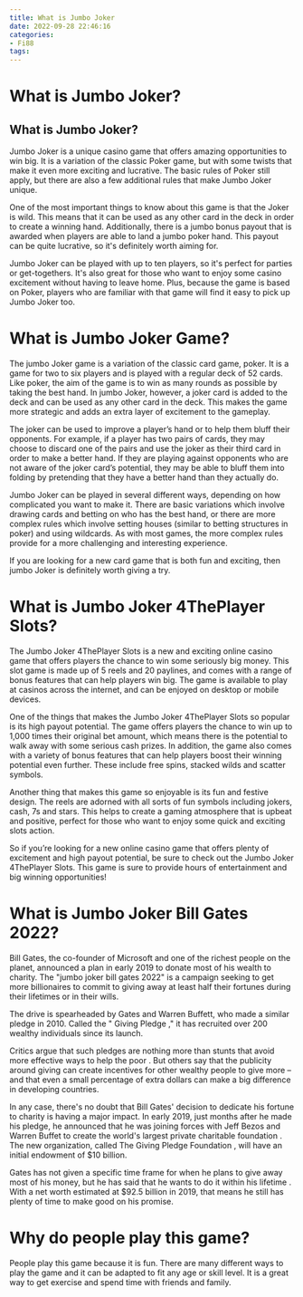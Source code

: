 ```yaml
---
title: What is Jumbo Joker
date: 2022-09-28 22:46:16
categories:
- Fi88
tags:
---
```



#  What is Jumbo Joker?

## What is Jumbo Joker?

Jumbo Joker is a unique casino game that offers amazing opportunities to win big. It is a variation of the classic Poker game, but with some twists that make it even more exciting and lucrative. The basic rules of Poker still apply, but there are also a few additional rules that make Jumbo Joker unique.

One of the most important things to know about this game is that the Joker is wild. This means that it can be used as any other card in the deck in order to create a winning hand. Additionally, there is a jumbo bonus payout that is awarded when players are able to land a jumbo poker hand. This payout can be quite lucrative, so it's definitely worth aiming for.

Jumbo Joker can be played with up to ten players, so it's perfect for parties or get-togethers. It's also great for those who want to enjoy some casino excitement without having to leave home. Plus, because the game is based on Poker, players who are familiar with that game will find it easy to pick up Jumbo Joker too.

#  What is Jumbo Joker Game?

The jumbo Joker game is a variation of the classic card game, poker. It is a game for two to six players and is played with a regular deck of 52 cards. Like poker, the aim of the game is to win as many rounds as possible by taking the best hand. In jumbo Joker, however, a joker card is added to the deck and can be used as any other card in the deck. This makes the game more strategic and adds an extra layer of excitement to the gameplay.

The joker can be used to improve a player’s hand or to help them bluff their opponents. For example, if a player has two pairs of cards, they may choose to discard one of the pairs and use the joker as their third card in order to make a better hand. If they are playing against opponents who are not aware of the joker card’s potential, they may be able to bluff them into folding by pretending that they have a better hand than they actually do.

Jumbo Joker can be played in several different ways, depending on how complicated you want to make it. There are basic variations which involve drawing cards and betting on who has the best hand, or there are more complex rules which involve setting houses (similar to betting structures in poker) and using wildcards. As with most games, the more complex rules provide for a more challenging and interesting experience.

If you are looking for a new card game that is both fun and exciting, then jumbo Joker is definitely worth giving a try.

#  What is Jumbo Joker 4ThePlayer Slots?

The Jumbo Joker 4ThePlayer Slots is a new and exciting online casino game that offers players the chance to win some seriously big money. This slot game is made up of 5 reels and 20 paylines, and comes with a range of bonus features that can help players win big. The game is available to play at casinos across the internet, and can be enjoyed on desktop or mobile devices.

One of the things that makes the Jumbo Joker 4ThePlayer Slots so popular is its high payout potential. The game offers players the chance to win up to 1,000 times their original bet amount, which means there is the potential to walk away with some serious cash prizes. In addition, the game also comes with a variety of bonus features that can help players boost their winning potential even further. These include free spins, stacked wilds and scatter symbols.

Another thing that makes this game so enjoyable is its fun and festive design. The reels are adorned with all sorts of fun symbols including jokers, cash, 7s and stars. This helps to create a gaming atmosphere that is upbeat and positive, perfect for those who want to enjoy some quick and exciting slots action.

So if you’re looking for a new online casino game that offers plenty of excitement and high payout potential, be sure to check out the Jumbo Joker 4ThePlayer Slots. This game is sure to provide hours of entertainment and big winning opportunities!

#  What is Jumbo Joker Bill Gates 2022?

Bill Gates, the co-founder of Microsoft and one of the richest people on the planet, announced a plan in early 2019 to donate most of his wealth to charity. The "jumbo joker bill gates 2022" is a campaign seeking to get more billionaires to commit to giving away at least half their fortunes during their lifetimes or in their wills.

The drive is spearheaded by Gates and Warren Buffett, who made a similar pledge in 2010. Called the " Giving Pledge ," it has recruited over 200 wealthy individuals since its launch.

Critics argue that such pledges are nothing more than stunts that avoid more effective ways to help the poor . But others say that the publicity around giving can create incentives for other wealthy people to give more – and that even a small percentage of extra dollars can make a big difference in developing countries.

In any case, there's no doubt that Bill Gates' decision to dedicate his fortune to charity is having a major impact. In early 2019, just months after he made his pledge, he announced that he was joining forces with Jeff Bezos and Warren Buffet to create the world's largest private charitable foundation . The new organization, called The Giving Pledge Foundation , will have an initial endowment of $10 billion.

Gates has not given a specific time frame for when he plans to give away most of his money, but he has said that he wants to do it within his lifetime . With a net worth estimated at $92.5 billion in 2019, that means he still has plenty of time to make good on his promise.

#  Why do people play this game?

People play this game because it is fun. There are many different ways to play the game and it can be adapted to fit any age or skill level. It is a great way to get exercise and spend time with friends and family.